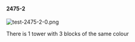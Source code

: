 #### 2475-2
![test-2475-2-0.png](https://github.com/lil-lab/nlvr/raw/master/nlvr/test/images/2/test-2475-2-0.png "test-2475-2-0.png")

There is 1 tower with 3 blocks of the same colour